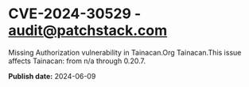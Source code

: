 # CVE-2024-30529 - audit@patchstack.com

Missing Authorization vulnerability in Tainacan.Org Tainacan.This issue affects Tainacan: from n/a through 0.20.7.

**Publish date:** 2024-06-09
